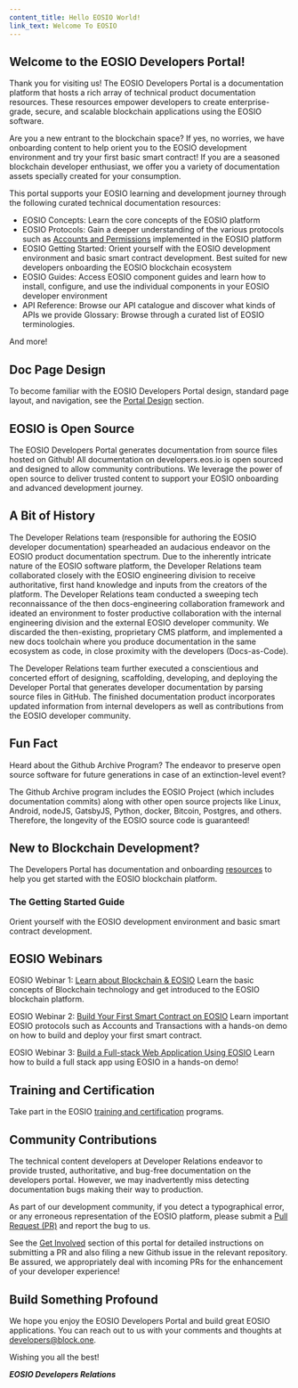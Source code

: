 ```yaml
---
content_title: Hello EOSIO World!
link_text: Welcome To EOSIO
---
```


## Welcome to the EOSIO Developers Portal! 

Thank you for visiting us! The EOSIO Developers Portal is a documentation platform that hosts a rich array of technical product documentation resources. These resources empower developers to create enterprise-grade, secure, and scalable blockchain applications using the EOSIO software.

Are you a new entrant to the blockchain space? If yes, no worries, we have onboarding content to help orient you to the EOSIO development environment and try your first basic smart contract! If you are a seasoned blockchain developer enthusiast, we offer you a variety of documentation assets specially created for your consumption.

This portal supports your EOSIO learning and development journey through the following curated technical documentation resources:

* EOSIO Concepts: Learn the core concepts of the EOSIO platform
* EOSIO Protocols: Gain a deeper understanding of the various protocols such as [Accounts and Permissions](../60_eosio-getting-started-guide/40_protocol-guides/40_accounts_and_permissions.md) implemented in the EOSIO platform
* EOSIO Getting Started: Orient yourself with the EOSIO development environment and basic smart contract development. Best suited for new developers onboarding the EOSIO blockchain ecosystem
* EOSIO Guides: Access EOSIO component guides and learn how to install, configure, and use the individual components in your EOSIO developer environment
* API Reference: Browse our API catalogue and discover what kinds of APIs we provide
Glossary: Browse through a curated list of EOSIO terminologies. 

And more!

## Doc Page Design

To become familiar with the EOSIO Developers Portal design, standard page layout, and navigation, see the [Portal Design](../40_portal-design) section.

## EOSIO is Open Source

The EOSIO Developers Portal generates documentation from source files hosted on Github! All documentation on developers.eos.io is open sourced and designed to allow community contributions. We leverage the power of open source to deliver trusted content to support your EOSIO onboarding and advanced development journey.

## A Bit of History

The Developer Relations team (responsible for authoring the EOSIO developer documentation) spearheaded an audacious endeavor on the EOSIO product documentation spectrum. Due to the inherently intricate nature of the EOSIO software platform, the Developer Relations team collaborated closely with the EOSIO engineering division to receive authoritative, first hand knowledge and inputs from the creators of the platform. The Developer Relations team conducted a sweeping tech reconnaissance of the then docs-engineering collaboration framework and ideated an environment to foster productive collaboration with the internal engineering division and the external EOSIO developer community. We discarded the then-existing, proprietary CMS platform, and implemented a new docs toolchain where you produce documentation in the same ecosystem as code, in close proximity with the developers (Docs-as-Code). 

The Developer Relations team further executed a conscientious and concerted effort of designing, scaffolding, developing, and deploying the Developer Portal that generates developer documentation by parsing source files in GitHub. The finished documentation product incorporates updated information from internal developers as well as contributions from the EOSIO developer community.

## Fun Fact

Heard about the Github Archive Program? The endeavor to preserve open source software for future generations in case of an extinction-level event? 

The Github Archive program includes the EOSIO Project (which includes documentation commits) along with other open source projects like Linux, Android, nodeJS, GatsbyJS, Python, docker, Bitcoin, Postgres, and others. Therefore, the longevity of the EOSIO source code is guaranteed!

## New to Blockchain Development?

The Developers Portal has documentation and onboarding [resources](../60_eosio-getting-started-guide) to help you get started with the EOSIO blockchain platform. 

### The Getting Started Guide 
Orient yourself with the EOSIO development environment and basic smart contract development.

## EOSIO Webinars

EOSIO Webinar 1: [Learn about Blockchain & EOSIO](https://eos.io/webinars/learn-about-blockchain-eosio/)
Learn the basic concepts of Blockchain technology and get introduced to the EOSIO blockchain platform. 

EOSIO Webinar 2: [Build Your First Smart Contract on EOSIO](https://eos.io/webinars/build-your-first-smart-contract-on-eosio/)
Learn important EOSIO protocols such as Accounts and Transactions with a hands-on demo on how to build and deploy your first smart contract. 

EOSIO Webinar 3: [Build a Full-stack Web Application Using EOSIO](https://eos.io/webinars/build-a-full-stack-web-application-using-eosio/)
Learn how to build a full stack app using EOSIO in a hands-on demo! 

## Training and Certification
Take part in the EOSIO [training and certification](https://eos.io/eosio-for-business/training-certification/) programs.


## Community Contributions

The technical content developers at Developer Relations endeavor to provide trusted, authoritative, and bug-free documentation on the developers portal. However, we may inadvertently miss detecting documentation bugs making their way to production.  

As part of our development community, if you detect a typographical error, or any erroneous representation of the EOSIO platform, please submit a [Pull Request (PR)](https://docs.github.com/en/free-pro-team@latest/github/collaborating-with-issues-and-pull-requests/creating-a-pull-request) and report the bug to us. 

See the [Get Involved](../96_get-involved) section of this portal for detailed instructions on submitting a PR and also filing a new Github issue in the relevant repository. Be assured, we appropriately deal with incoming PRs for the enhancement of your developer experience! 

## Build Something Profound

We hope you enjoy the EOSIO Developers Portal and build great EOSIO applications. You can reach out to us with your comments and thoughts at developers@block.one.

Wishing you all the best! 

***EOSIO Developers Relations*** 